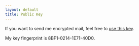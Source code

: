 ```yaml
---
layout: default
title: Public Key
---
```


If you want to send me encrypted mail, feel free to [use this key](http://pgp.mit.edu:11371/pks/lookup?op=vindex&search=0x8BF102141E7140D0). 

My key fingerprint is 8BF1-0214-1E71-40D0.
